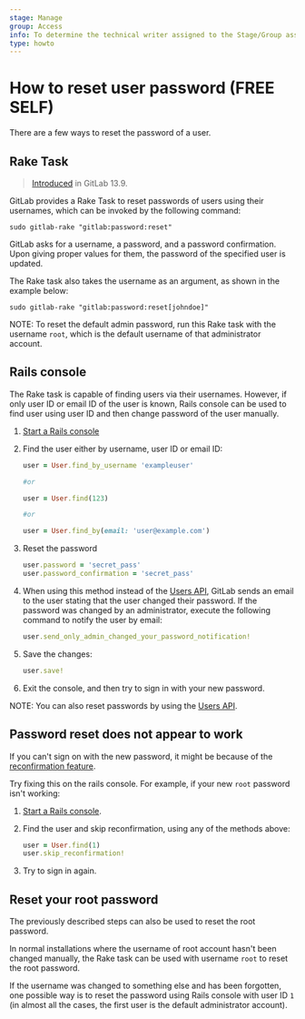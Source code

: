 ```yaml
---
stage: Manage
group: Access
info: To determine the technical writer assigned to the Stage/Group associated with this page, see https://about.gitlab.com/handbook/engineering/ux/technical-writing/#assignments
type: howto
---
```


# How to reset user password **(FREE SELF)**

There are a few ways to reset the password of a user.

## Rake Task

> [Introduced](https://gitlab.com/gitlab-org/gitlab/-/merge_requests/52347) in GitLab 13.9.

GitLab provides a Rake Task to reset passwords of users using their usernames,
which can be invoked by the following command:

```shell
sudo gitlab-rake "gitlab:password:reset"
```

GitLab asks for a username, a password, and a password confirmation. Upon giving
proper values for them, the password of the specified user is updated.

The Rake task also takes the username as an argument, as shown in the example
below:

```shell
sudo gitlab-rake "gitlab:password:reset[johndoe]"
```

NOTE:
To reset the default admin password, run this Rake task with the username
`root`, which is the default username of that administrator account.

## Rails console

The Rake task is capable of finding users via their usernames. However, if only
user ID or email ID of the user is known, Rails console can be used to find user
using user ID and then change password of the user manually.

1. [Start a Rails console](../administration/operations/rails_console.md)

1. Find the user either by username, user ID or email ID:

    ```ruby
    user = User.find_by_username 'exampleuser'

    #or

    user = User.find(123)

    #or

    user = User.find_by(email: 'user@example.com')
    ```

1. Reset the password

    ```ruby
    user.password = 'secret_pass'
    user.password_confirmation = 'secret_pass'
    ```

1. When using this method instead of the [Users API](../api/users.md#user-modification),
   GitLab sends an email to the user stating that the user changed their
   password. If the password was changed by an administrator, execute the
   following command to notify the user by email:

    ```ruby
    user.send_only_admin_changed_your_password_notification!
    ```

1. Save the changes:

    ```ruby
    user.save!
    ```

1. Exit the console, and then try to sign in with your new password.

NOTE:
You can also reset passwords by using the [Users API](../api/users.md#user-modification).

## Password reset does not appear to work

If you can't sign on with the new password, it might be because of the [reconfirmation feature](../user/upgrade_email_bypass.md).

Try fixing this on the rails console. For example, if your new `root` password isn't working:

1. [Start a Rails console](../administration/operations/rails_console.md).

1. Find the user and skip reconfirmation, using any of the methods above:

    ```ruby
    user = User.find(1)
    user.skip_reconfirmation!
    ```

1. Try to sign in again.

## Reset your root password

The previously described steps can also be used to reset the root password.

In normal installations where the username of root account hasn't been changed
manually, the Rake task can be used with username `root` to reset the root
password.

If the username was changed to something else and has been forgotten, one
possible way is to reset the password using Rails console with user ID `1` (in
almost all the cases, the first user is the default administrator account).

<!-- ## Troubleshooting

Include any troubleshooting steps that you can foresee. If you know beforehand what issues
one might have when setting this up, or when something is changed, or on upgrading, it's
important to describe those, too. Think of things that may go wrong and include them here.
This is important to minimize requests for support, and to avoid doc comments with
questions that you know someone might ask.

Each scenario can be a third-level heading, e.g. `### Getting error message X`.
If you have none to add when creating a doc, leave this section in place
but commented out to help encourage others to add to it in the future. -->
